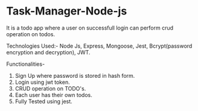 # Task-Manager-Node-js
It is a todo app where a user on successfull login can perform crud operation on todos.

Technologies Used:- Node Js, Express, Mongoose, Jest, Bcrypt(password encryption and decryption), JWT.

Functionalities-
1. Sign Up where password is stored in hash form.
2. Login using jwt token.
3. CRUD operation on TODO's.
4. Each user has their own todos.
5. Fully Tested using jest.
